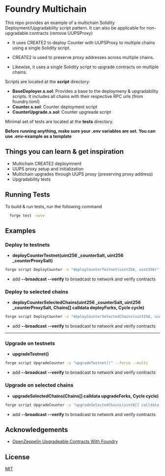 
# Foundry Multichain 

This repo provides an example of a multichain Solidity Deployment/Upgradability script pattern. It can also be 
applicable for non-upgradable contracts (remove UUPSProxy)

- It uses CREATE2 to deploy Counter with UUPSProxy to multiple chains using a single Solidity script. 

- CREATE2 is used to preserve proxy addresses across multiple chains.

- Likewise, it uses a single Solidity script to upgrade contracts on multiple chains. 

Scripts are located at the __script__ directory:

- __BaseDeployer.s.sol__: Provides a base to the deploymeny & upgradability scripts. It includes all chains with their respective RPC urls (from foundry.toml)
- __Counter.s.sol__: Counter deployment script
- __CounterUpgrade.s.sol__: Counter upgreade script

Minimal set of tests are located at the __tests__ directory. 

__Before running anything, make sure your .env variables are set. You can use .env-example as a template__








## Things you can learn & get inspiration

- Multichain CREATE2 deploymnent 
- UUPS proxy setup and initialization 
- Multichain upgrades through UUPS proxy (preserving proxy address)
- Upgradability tests


## Running Tests

To build & run tests, run the following command

```bash
  forge test -vvvv 
```


## Examples

### Deploy to testnets 

- __deployCounterTestnet(uint256 \_counterSalt, uint256 \_counterProxySalt)__

```bash
forge script DeployCounter -s "deployCounterTestnet(uint256, uint256)" 5 6 --force --multi 
```
- add __--broadcast --verify__ to broadcast to network and verify contracts

### Deploy to selected chains
- __deployCounterSelectedChains(uint256 \_counterSalt, uint256 \_counterProxySalt, Chains[] calldata deployForks, Cycle cycle)__
```bash
forge script DeployCounter -s "deployCounterSelectedChains(uint256, uint256, uint8[] calldata, uint8)" 154 155 "[3,4,5,6]" 1 --force --multi 
```
- add __--broadcast --verify__ to broadcast to network and verify contracts
---

### Upgrade on testnets
- __upgradeTestnet()__

```bash
forge script UpgradeCounter -s "upgradeTestnet()" --force --multi

```
-  add __--broadcast --verify__ to broadcast to network and verify contracts

### Upgrade on selected chains

- __upgradeSelectedChains(Chains[] calldata upgradeForks, Cycle cycle)__
```bash
forge script UpgradeCounter -s "upgradeSelectedChains(uint8[] calldata, uint8)" "[3]" 1 --force --multi 
```
- add __--broadcast --verify__ to broadcast to network and verify contracts

## Acknowledgements

 - [OpenZeppelin Upgradeable Contracts With Foundry](https://github.com/jordaniza/OZ-Upgradeable-Foundry/awesome-readme)
## License

[MIT](https://choosealicense.com/licenses/mit/)

